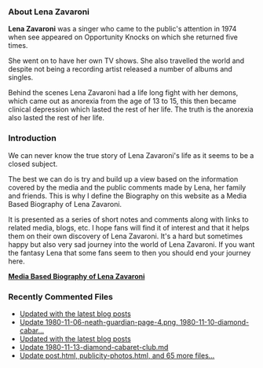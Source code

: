 ### About Lena Zavaroni

<p><strong>Lena Zavaroni</strong> was a singer who came to the public's attention in 1974 when see appeared on Opportunity Knocks on which she returned five times.</p>

<p>She went on to have her own TV shows. She also travelled the world and despite not being a recording artist released a number of albums and singles.</p>

<p>Behind the scenes Lena Zavaroni had a life long fight with her demons, which came out as anorexia from the age of 13 to 15, this then became clinical depression which lasted the rest of her life. The truth is the anorexia also lasted the rest of her life.</p>

### Introduction

<p>We can never know the true story of Lena Zavaroni's life as it seems to be a closed subject.</p>

<p>The best we can do is try and build up a view based on the information covered by the media and the public comments made by Lena, her family and friends. This is why I define the Biography on this website as a Media Based Biography of Lena Zavaroni.</p>

<p>It is presented as a series of short notes and comments along with links to related media, blogs, etc. I hope fans will find it of interest and that it helps them on their own discovery of Lena Zavaroni. It's a hard but sometimes happy but also very sad journey into the world of Lena Zavaroni. If you want the fantasy Lena that some fans seem to then you should end your journey here.</p>

<a href="https://fanzoflenazavaroni.github.io/biography/lena-zavaroni/"><strong>Media Based Biography of Lena Zavaroni</strong></a>

### Recently Commented Files

<!-- BLOG-POST-LIST:START -->
- [Updated with the latest blog posts](https://github.com/FanzOfLenaZavaroni/fanzoflenazavaroni.github.io/commit/3bc306231f7585a23b94cb4c8ed7c42ee4f2291b)
- [Update 1980-11-06-neath-guardian-page-4.png, 1980-11-10-diamond-cabar…](https://github.com/FanzOfLenaZavaroni/fanzoflenazavaroni.github.io/commit/9aae9ec7e748bb97cf71370a1e41dcbf2df11c01)
- [Updated with the latest blog posts](https://github.com/FanzOfLenaZavaroni/fanzoflenazavaroni.github.io/commit/41a1464ce5738a72e59325019179fddd21751531)
- [Update 1980-11-13-diamond-cabaret-club.md](https://github.com/FanzOfLenaZavaroni/fanzoflenazavaroni.github.io/commit/f090ba423a0c6dcdde25a997d0c9619b3b97e764)
- [Update post.html, publicity-photos.html, and 65 more files...](https://github.com/FanzOfLenaZavaroni/fanzoflenazavaroni.github.io/commit/a879f98b7dc3728b58f33186cfc4b321f785f8ee)
<!-- BLOG-POST-LIST:END -->
